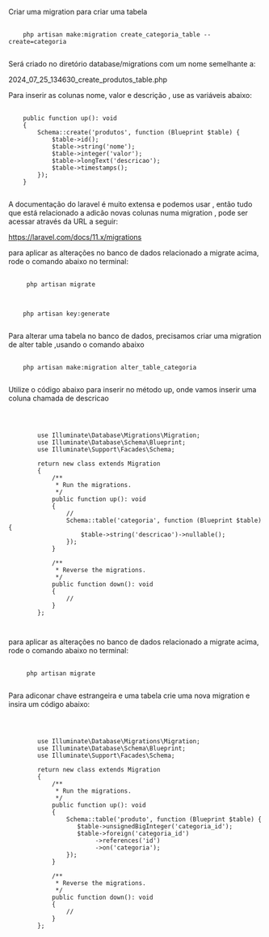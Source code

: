 Criar uma migration para criar uma tabela

<pre class="language-php">
  <code class="language-php">
    php artisan make:migration create_categoria_table --create=categoria
  </code>
</pre>

Será criado no diretório database/migrations com um nome semelhante a:

2024_07_25_134630_create_produtos_table.php

Para inserir as colunas nome, valor e descrição , use as variáveis abaixo:

<pre class="language-php">
  <code class="language-php">
    public function up(): void
    {
        Schema::create('produtos', function (Blueprint $table) {
            $table->id();
            $table->string('nome');
            $table->integer('valor');
            $table->longText('descricao');
            $table->timestamps();
        });
    }
  </code>
</pre>

A documentação do laravel é muito extensa e podemos usar , então tudo que está relacionado a adicão novas colunas numa migration , pode ser acessar através da URL a seguir:

https://laravel.com/docs/11.x/migrations

para aplicar as alterações no banco de dados relacionado a migrate acima, rode o comando abaixo no terminal:

<pre class="language-php">
  <code class="language-php">
     php artisan migrate
  </code>
</pre>


<pre class="language-php">
  <code class="language-php">
    php artisan key:generate
  </code>
</pre>

Para alterar uma tabela no banco de dados, precisamos criar uma migration de alter table ,usando o comando abaixo

<pre class="language-php">
  <code class="language-php">
    php artisan make:migration alter_table_categoria
  </code>
</pre>

Utilize o código abaixo para inserir no método up, onde vamos inserir uma coluna chamada de descricao

<pre class="language-php">
  <code class="language-php">
    

		use Illuminate\Database\Migrations\Migration;
		use Illuminate\Database\Schema\Blueprint;
		use Illuminate\Support\Facades\Schema;

		return new class extends Migration
		{
			/**
			 * Run the migrations.
			 */
			public function up(): void
			{
				//
				Schema::table('categoria', function (Blueprint $table) {
					$table->string('descricao')->nullable();
				});
			}

			/**
			 * Reverse the migrations.
			 */
			public function down(): void
			{
				//
			}
		};

  </code>
</pre>

para aplicar as alterações no banco de dados relacionado a migrate acima, rode o comando abaixo no terminal:

<pre class="language-php">
  <code class="language-php">
     php artisan migrate
  </code>
</pre>

Para adiconar chave estrangeira e uma tabela crie uma nova migration e insira um código abaixo:

<pre class="language-php">
  <code class="language-php">
    

		use Illuminate\Database\Migrations\Migration;
		use Illuminate\Database\Schema\Blueprint;
		use Illuminate\Support\Facades\Schema;

		return new class extends Migration
		{
			/**
			 * Run the migrations.
			 */
			public function up(): void
			{
				Schema::table('produto', function (Blueprint $table) {
				   $table->unsignedBigInteger('categoria_id');
				   $table->foreign('categoria_id')
						->references('id')
						->on('categoria');
				});
			}

			/**
			 * Reverse the migrations.
			 */
			public function down(): void
			{
				//
			}
		};


  </code>
</pre>